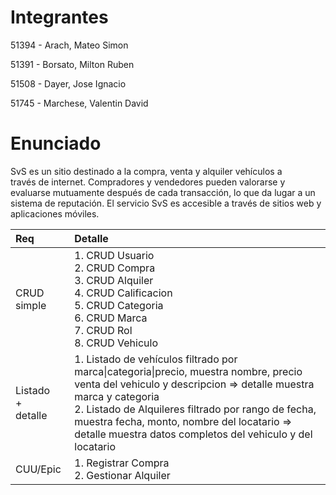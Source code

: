 # Integrantes
51394 - Arach, Mateo Simon

51391 - Borsato, Milton Ruben

51508 - Dayer, Jose Ignacio

51745 - Marchese, Valentin David

# Enunciado

SvS es un sitio destinado a la compra, venta y alquiler vehículos a través de internet. Compradores y vendedores pueden valorarse y evaluarse mutuamente después de cada transacción, lo que da lugar a un sistema de reputación. El servicio SvS es accesible a través de sitios web y aplicaciones móviles.





<table>
<thead>
<tr>
<th align="left">Req</th>
<th align="left">Detalle</th>
</tr>
</thead>
<tbody>
<tr>
<td align="left">CRUD simple</td>
<td align="left">
      1. CRUD Usuario
  <br>2. CRUD Compra
  <br>3. CRUD Alquiler
  <br>4. CRUD Calificacion
  <br>5. CRUD Categoria
  <br>6. CRUD Marca
  <br>7. CRUD Rol
  <br>8. CRUD Vehiculo

</td>
</tr>
<tr>
<td align="left">Listado<br>+<br>detalle</td>
<td align="left">1. Listado de vehículos filtrado por marca|categoria|precio, muestra nombre, precio venta del vehiculo y descripcion =&gt; detalle muestra marca y categoria
      <br> 2. Listado de Alquileres filtrado por rango de fecha, muestra fecha, monto, nombre del locatario =&gt; detalle muestra datos completos del vehiculo y del locatario</td>
</tr>
<tr>
<td align="left">CUU/Epic</td>
<td align="left">
      1. Registrar Compra
      <br>2. Gestionar Alquiler</td>
</tr>
</tbody>
</table>

